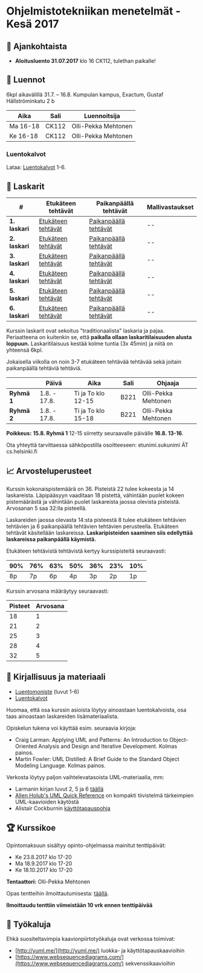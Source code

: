 # Ohjelmistotekniikan menetelmät - Kesä 2017

## :mega: Ajankohtaista

 * **Aloitusluento 31.07.2017** klo 16 CK112, tulethan paikalle!

## :notebook: Luennot

6kpl aikavälillä 31.7. – 16.8. Kumpulan kampus, Exactum, Gustaf Hällströminkatu 2 b

| Aika     | Sali  | Luennoitsija
|----------|-------|---------------------|
| Ma 16-18 | CK112 | Olli-Pekka Mehtonen |
| Ke 16-18 | CK112 | Olli-Pekka Mehtonen |

### Luentokalvot

Lataa: [Luentokalvot](luennot/luennot.pdf) 1-6.

## :memo: Laskarit

| #              | Etukäteen tehtävät                       | Paikanpäällä tehtävät                       | Mallivastaukset |
|----------------|------------------------------------------|---------------------------------------------|-----------------|
| **1. laskari** | [Etukäteen tehtävät](tehtavat/ha1-et.md) | [Paikanpäällä tehtävät](tehtavat/ha1-pa.md) | --              |
| **2. laskari** | [Etukäteen tehtävät](tehtavat/ha2-et.md) | [Paikanpäällä tehtävät](tehtavat/ha2-pa.md) | --              |
| **3. laskari** | [Etukäteen tehtävät](tehtavat/ha3-et.md) | [Paikanpäällä tehtävät](tehtavat/ha3-pa.md) | --              |
| **4. laskari** | [Etukäteen tehtävät](tehtavat/ha4-et.md) | [Paikanpäällä tehtävät](tehtavat/ha4-pa.md) | --              |
| **5. laskari** | [Etukäteen tehtävät](tehtavat/ha5-et.md) | [Paikanpäällä tehtävät](tehtavat/ha5-pa.md) | --              |
| **6. laskari** | [Etukäteen tehtävät](tehtavat/ha6-et.md) | [Paikanpäällä tehtävät](tehtavat/ha6-pa.md) | --              |

Kurssin laskarit ovat sekoitus "traditionaalista" laskaria ja pajaa. Periaatteena on kuitenkin se, että **paikalla ollaan laskaritilaisuuden alusta loppuun.** Laskaritilaisuus kestää kolme tuntia (3x 45min) ja niitä on yhteensä 6kpl.

Jokaisella viikolla on noin 3-7 etukäteen tehtävää tehtävää sekä joitain paikanpäällä tehtäviä tehtäviä.

|      | Päivä | Aika | Sali | Ohjaaja |
|------|-------|------|------|---------|
| **Ryhmä 1** | 1.8. - 17.8. | Ti ja To klo 12-15 | B221 | Olli-Pekka Mehtonen |
| **Ryhmä 2** | 1.8. - 17.8. | Ti ja To klo 15-18 | B221 | Olli-Pekka Mehtonen |

**Poikkeus:** **15.8. Ryhmä 1** 12-15 siirretty seuraavalle päivälle **16.8. 13-16**.

Ota yhteyttä tarvittaessa sähköpostilla osoitteeseen: etunimi.sukunimi ÄT cs.helsinki.fi

## :chart_with_upwards_trend: Arvosteluperusteet

Kurssin kokonaispistemäärä on 36. Pisteistä 22 tulee kokeesta ja 14 laskareista. Läpipääsyyn vaaditaan 18 pistettä, vähintään puolet kokeen pistemäärästä ja vähintään puolet laskareista jaossa olevista pisteistä. Arvosanan 5 saa 32:lla pisteellä.

Laskareiden jaossa olevasta 14:sta pisteestä 8 tulee etukäteen tehtävien tehtävien ja 6 paikanpäällä tehtävien tehtävien perusteella. Etukäteen tehtävät käsitellään laskareissa. **Laskaripisteiden saaminen siis edellyttää laskareissa paikanpäällä käymistä.**

Etukäteen tehtävistä tehtävistä kertyy kurssipisteitä seuraavasti:

| 90% | 76% | 63% | 50% | 36% | 23% | 10% |
|-----|-----|-----|-----|-----|-----|-----|
| 8p  | 7p  | 6p  | 4p  | 3p  | 2p  | 1p  |

Kurssin arvosana määräytyy seuraavasti:

| Pisteet | Arvosana |
|---------|----------|
| 18      | 1        |
| 21      | 2        |
| 25      | 3        |
| 28      | 4        |
| 32      | 5        |

## :ledger: Kirjallisuus ja materiaali

* [Luentomoniste](http://www.cs.helsinki.fi/u/mluukkai/otm2012/otm.pdf) (luvut 1-6)
* [Luentokalvot](luennot/luennot.pdf)

Huomaa, että osa kurssin asioista löytyy ainoastaan luentokalvoista, osa taas ainoastaan laskareiden lisämateriaalista.

Opiskelun tukena voi käyttää esim. seuraavia kirjoja:

* Craig Larman: Applying UML and Patterns: An Introduction to Object-Oriented Analysis and Design and Iterative Development. Kolmas painos.
* Martin Fowler: UML Distilled: A Brief Guide to the Standard Object Modeling Language. Kolmas painos.

Verkosta löytyy paljon vaihtelevatasoista UML-materiaalia, mm:

* Larmanin kirjan luvut 2, 5 ja 6 [täällä](http://www.craiglarman.com/wiki/index.php?title=Articles)
* [Allen Holub's UML Quick Reference](http://www.holub.com/goodies/uml/) on kompakti tiivistelmä tärkeimpien UML-kaavioiden käytöstä
* Alistair Cockburnin [käyttötapauspohja](http://www.cs.helsinki.fi/u/mluukkai/ohmas10/usecase.pdf)

## :trophy: Kurssikoe

Opintomaksuun sisältyy opinto-ohjelmassa mainitut tenttipäivät:

* Ke 23.8.2017 klo 17-20
* Ma 18.9.2017 klo 17-20 
* Ke 18.10.2017 klo 17-20

**Tentaattori:** Olli-Pekka Mehtonen

Opas tentteihin ilmoittautumisesta: [täällä](https://www.helsinki.fi/fi/avoin-yliopisto/opiskelu/opintojen-aikana/tentit).

**Ilmoittaudu tenttiin viimeistään 10 vrk ennen tenttipäivää**

## :wrench: Työkaluja

Ehkä suositeltavimpia kaavionpiirtotyökaluja ovat verkossa toimivat:
* [http://yuml.me/](http://yuml.me/) luokka- ja käyttötapauskaavioihin
* [https://www.websequencediagrams.com/](https://www.websequencediagrams.com/) sekvenssikaavioihin
